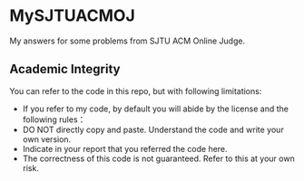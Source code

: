 # MySJTUACMOJ
My answers for some problems from SJTU ACM Online Judge.

## Academic Integrity

You can refer to the code in this repo, but with following limitations:
- If you refer to my code, by default you will abide by the license and the following rules：
- DO NOT directly copy and paste. Understand the code and write your own version.
- Indicate in your report that you referred the code here.
- The correctness of this code is not guaranteed. Refer to this at your own risk.
